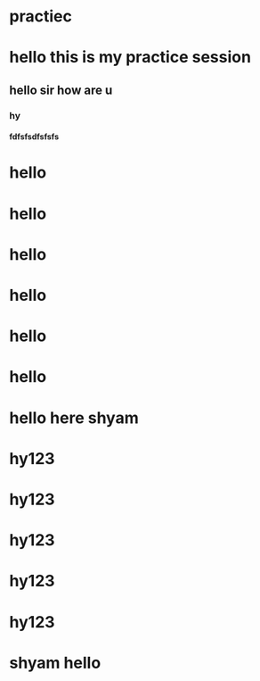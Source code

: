 # practiec
<h1>hello this is my practice session</h1>
<h2>hello sir how are u</h2>
<h3>hy</h3>
<h4>fdfsfsdfsfsfs</h4>
<h1>hello<h1>
<h1>hello<h1>
<h1>hello<h1>
<h1>hello<h1>
<h1>hello<h1>
<h1>hello<h1>
<h1>hello here shyam</h1>
<h1>hy123</h1>
<h1>hy123</h1>
<h1>hy123</h1>
<h1>hy123</h1>
<h1>hy123</h1>
<h1>shyam hello</h1>


